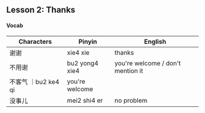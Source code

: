 ## Lesson 2: Thanks

#### Vocab

| Characters | Pinyin | English |
-------------|--------|----------
谢谢 | xie4 xie | thanks
不用谢 | bu2 yong4 xie4 | you're welcome / don't mention it
不客气 ｜bu2 ke4 qi | you're welcome
没事儿 | mei2 shi4 er | no problem
